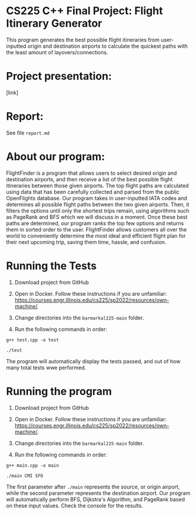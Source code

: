 # CS225 C++ Final Project: Flight Itinerary Generator
This program generates the best possible flight itineraries from user-inputted origin and destination airports to calculate the quickest paths with the least amount of layovers/connections.

# Project presentation:

[link]

# Report:

See file `report.md`

# About our program:

FlightFinder is a program that allows users to select desired origin and destination airports, and then receive a list of the best possible flight itineraries between those given airports. The top flight paths are calculated using data that has been carefully collected and parsed from the public OpenFlights database. Our program takes in user-inputted IATA codes and determines all possible flight paths between the two given airports. Then, it filters the options until only the shortest trips remain, using algorithms such as PageRank and BFS which we will discuss in a moment. Once these best paths are determined, our program ranks the top few options and returns them in sorted order to the user. FlightFinder allows customers all over the world to conveniently determine the most ideal and efficient flight plan for their next upcoming trip, saving them time, hassle, and confusion.

# Running the Tests

1. Download project from GitHub

2. Open in Docker. Follow these instructions if you are unfamiliar: https://courses.engr.illinois.edu/cs225/sp2022/resources/own-machine/.

3. Change directories into the `barmarkal225-main` folder.

4. Run the following commands in order:

  `g++ test.cpp -o test`
  
  `./test`
  
The program will automatically display the tests passed, and out of how many total tests wwe performed.


# Running the program

1. Download project from GitHub

2. Open in Docker. Follow these instructions if you are unfamiliar: https://courses.engr.illinois.edu/cs225/sp2022/resources/own-machine/.

3. Change directories into the `barmarkal225-main` folder.

4. Run the following commands in order:

  `g++ main.cpp -o main`
  
  `./main CMI SFO`
  
The first parameter after `./main` represents the source, or origin airport, while the second parameter represents the destination airport. Our program will automatically perform BFS, Dijkstra's Algorithm, and PageRank based on these input values. Check the console for the results.
